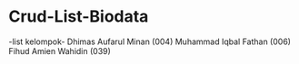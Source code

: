 # Crud-List-Biodata
-list kelompok-
Dhimas Aufarul Minan (004)
Muhammad Iqbal Fathan (006)
Fihud Amien Wahidin (039)
